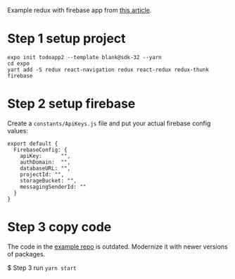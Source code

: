 Example redux with firebase app from [this article](https://itnext.io/simple-firebase-redux-integration-in-react-native-32f848deff3a).

# Step 1 setup project
```
expo init todoapp2 --template blank@sdk-32 --yarn
cd expo
yart add -S redux react-navigation redux react-redux redux-thunk firebase
```

# Step 2 setup firebase
Create a `constants/ApiKeys.js` file and put your actual firebase config values:
```
export default {
  FirebaseConfig: {
    apiKey:      "",
    authDomain:  "",
    databaseURL: "",
    projectId: "",
    storageBucket: "",
    messagingSenderId: ""
  }
}
```

# Step 3 copy code
The code in the [example repo](https://github.com/ProProgramming101/expo-firebase-redux-starter) is outdated. Modernize it with newer versions of packages.

$ Step 3 run
`yarn start`

